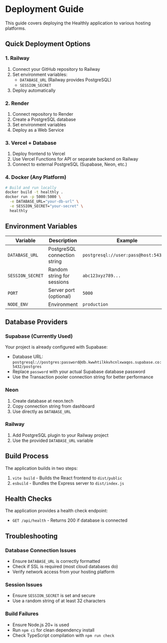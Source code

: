 # Deployment Guide

This guide covers deploying the Healthly application to various hosting platforms.

## Quick Deployment Options

### 1. Railway
1. Connect your GitHub repository to Railway
2. Set environment variables:
   - `DATABASE_URL` (Railway provides PostgreSQL)
   - `SESSION_SECRET`
3. Deploy automatically

### 2. Render
1. Connect repository to Render
2. Create a PostgreSQL database
3. Set environment variables
4. Deploy as a Web Service

### 3. Vercel + Database
1. Deploy frontend to Vercel
2. Use Vercel Functions for API or separate backend on Railway
3. Connect to external PostgreSQL (Supabase, Neon, etc.)

### 4. Docker (Any Platform)
```bash
# Build and run locally
docker build -t healthly .
docker run -p 5000:5000 \
  -e DATABASE_URL="your-db-url" \
  -e SESSION_SECRET="your-secret" \
  healthly
```

## Environment Variables

| Variable | Description | Example |
|----------|-------------|---------|
| `DATABASE_URL` | PostgreSQL connection string | `postgresql://user:pass@host:5432/db` |
| `SESSION_SECRET` | Random string for sessions | `abc123xyz789...` |
| `PORT` | Server port (optional) | `5000` |
| `NODE_ENV` | Environment | `production` |

## Database Providers

### Supabase (Currently Used)
Your project is already configured with Supabase:
- Database URL: `postgresql://postgres:password@db.kwwhtilkkvhcnlxwaqos.supabase.co:5432/postgres`
- Replace `password` with your actual Supabase database password
- Use the Transaction pooler connection string for better performance

### Neon
1. Create database at neon.tech
2. Copy connection string from dashboard
3. Use directly as `DATABASE_URL`

### Railway
1. Add PostgreSQL plugin to your Railway project
2. Use the provided `DATABASE_URL` variable

## Build Process

The application builds in two steps:
1. `vite build` - Builds the React frontend to `dist/public`
2. `esbuild` - Bundles the Express server to `dist/index.js`

## Health Checks

The application provides a health check endpoint:
- `GET /api/health` - Returns 200 if database is connected

## Troubleshooting

### Database Connection Issues
- Ensure `DATABASE_URL` is correctly formatted
- Check if SSL is required (most cloud databases do)
- Verify network access from your hosting platform

### Session Issues
- Ensure `SESSION_SECRET` is set and secure
- Use a random string of at least 32 characters

### Build Failures
- Ensure Node.js 20+ is used
- Run `npm ci` for clean dependency install
- Check TypeScript compilation with `npm run check`